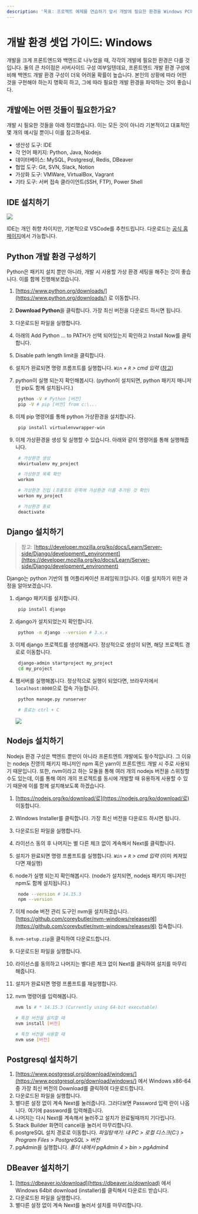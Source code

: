 ```yaml
---
description: '목표: 프로젝트 예제를 연습하기 앞서 개발에 필요한 환경을 Windows PC에 구성해봅니다.'
---
```


# 개발 환경 셋업 가이드: Windows

개발을 크게 프론트엔드와 백엔드로 나누었을 때, 각각의 개발에 필요한 환경은 다를 것입니다. 둘의 큰 차이점은 서버사이드 구성 여부일텐데요, 프론트엔드 개발 환경 구성에 비해 백엔드 개발 환경 구성이 더욱 어려울 확률이 높습니다. 본인의 상황에 따라 어떤 것을 구현해야 하는지 명확히 하고, 그에 따라 필요한 개발 환경을 파악하는 것이 좋습니다.

## 개발에는 어떤 것들이 필요한가요?

개발 시 필요한 것들을 아래 정리했습니다. 이는 모든 것이 아니라 기본적이고 대표적인 몇 개의 예시일 뿐이니 이를 참고하세요.

* 생산성 도구: IDE
* 각 언어 패키지: Python, Java, Nodejs
* 데이터베이스: MySQL, Postgresql, Redis, DBeaver
* 협업 도구: Git, SVN, Slack, Notion
* 가상화 도구: VMWare, VirtualBox, Vagrant
* 기타 도구: 서버 접속 클라이언트\(SSH, FTP\), Power Shell

## IDE 설치하기

![](https://upload.wikimedia.org/wikipedia/commons/8/80/Visual_Studio_Code_0.10.1_on_Windows_7%2C_with_search.png)

IDE는 개인 취향 차이지만, 기본적으로 VSCode를 추천드립니다. 다운로드는 [공식 홈페이지](https://code.visualstudio.com/)에서 가능합니다.

## Python 개발 환경 구성하기

Python은 패키지 설치 뿐만 아니라, 개발 시 사용할 가상 환경 세팅을 해주는 것이 좋습니다. 이를 함께 진행해보겠습니다.

1. [https://www.python.org/downloads/](https://www.python.org/downloads/) 로 이동합니다.
2. **Download Python**을 클릭합니다. 가장 최신 버전을 다운로드 하시면 됩니다.
3. 다운로드된 파일을 실행합니다.
4. 아래의 Add Python ... to PATH가 선택 되어있는지 확인하고 Install Now를 클릭합니다.
5. Disable path length limit을 클릭합니다.
6. 설치가 완료되면 명령 프롬프트를 실행합니다. _`Win` + `R` &gt; cmd 입력_ \([참고](https://editorizer.tistory.com/200)\)
7. python이 실행 되는지 확인해봅시다. \(python이 설치되면, python 패키지 매니저인 pip도 함께 설치됩니다.\)

   ```bash
    python -V # Python [버전]
    pip -V # pip [버전] from c:\...
   ```

8. 이제 pip 명령어를 통해 python 가상환경을 설치합니다.

   ```bash
    pip install virtualenvwrapper-win
   ```

9. 이제 가상환경을 생성 및 실행할 수 있습니다. 아래와 같이 명령어를 통해 실행해줍니다.

   ```bash
    # 가상환경 생성
    mkvirtualenv my_project

    # 가상환경 목록 확인
    workon

    # 가상환경 진입 (프롬프트 왼쪽에 가상환경 이름 추가된 것 확인)
    workon my_project

    # 가상환경 종료
    deactivate
   ```

## Django 설치하기

> 참고: [https://developer.mozilla.org/ko/docs/Learn/Server-side/Django/development\_environment](https://developer.mozilla.org/ko/docs/Learn/Server-side/Django/development_environment)

Django는 python 기반의 웹 어플리케이션 프레임워크입니다. 이를 설치하기 위한 과정을 알아보겠습니다.

1. django 패키지를 설치합니다.

   ```bash
    pip install django
   ```

2. django가 설치되었는지 확인합니다.

   ```bash
    python -m django --version # 3.x.x
   ```

3. 이제 django 프로젝트를 생성해봅시다. 정상적으로 생성이 되면, 해당 프로젝트 경로로 이동합니다.

   ```bash
    django-admin startproject my_project
    cd my_project
   ```

4. 웹서버를 실행해봅니다. 정상적으로 실행이 되었다면, 브라우저에서 `localhost:8000`으로 접속 가능합니다.

   ```bash
    python manage.py runserver

    # 종료는 ctrl + C
   ```

   ![](https://mdn.mozillademos.org/files/15728/Django_Skeleton_Website_Homepage.png)

## Nodejs 설치하기

Nodejs 환경 구성은 백엔드 뿐만이 아니라 프론트엔트 개발에도 필수적입니다. 그 이유는 nodejs 진영의 패키지 매니저인 npm 혹은 yarn이 프론트엔드 개발 시 주로 사용되기 때문입니다. 또한, nvm이라고 하는 모듈을 통해 여러 개의 nodejs 버전을 스위칭할 수도 있는데, 이를 통해 여러 개의 프로젝트를 동시에 개발할 때 유용하게 사용할 수 있기 때문에 이를 함께 설치해보도록 하겠습니다.

1. [https://nodejs.org/ko/download/로](https://nodejs.org/ko/download/로) 이동합니다.
2. Windows Installer를 클릭합니다. 가장 최신 버전을 다운로드 하시면 됩니다.
3. 다운로드된 파일을 실행합니다.
4. 라이선스 동의 후 나머지는 별 다른 체크 없이 계속해서 Next를 클릭합니다.
5. 설치가 완료되면 명령 프롬프트를 실행합니다. _`Win` + `R` &gt; cmd 입력_ \(이미 켜져있다면 재실행\)
6. node가 실행 되는지 확인해봅시다. \(node가 설치되면, nodejs 패키지 매니저인 npm도 함께 설치됩니다.\)

   ```bash
    node --version # 14.15.3
    npm --version
   ```

7. 이제 node 버전 관리 도구인 nvm을 설치하겠습니다. [https://github.com/coreybutler/nvm-windows/releases에](https://github.com/coreybutler/nvm-windows/releases에) 접속합니다.
8. `nvm-setup.zip`을 클릭하여 다운로드합니다.
9. 다운로드된 파일을 실행합니다.
10. 라이선스를 동의하고 나머지는 별다른 체크 없이 Next를 클릭하여 설치를 마무리 해줍니다.
11. 설치가 완료되면 명령 프롬프트를 재실행합니다.
12. nvm 명령어를 입력해봅니다.

    ```bash
    nvm ls # * 14.15.3 (Currently using 64-bit executable)

    # 특정 버전을 설치할 때
    nvm install [버전]

    # 특정 버전을 사용할 때
    nvm use [버전]
    ```

## Postgresql 설치하기

1. [https://www.postgresql.org/download/windows/](https://www.postgresql.org/download/windows/) 에서 Windows x86-64 중 가장 최신 버전의 Download를 클릭하여 다운로드합니다.
2. 다운로드된 파일을 실행합니다.
3. 별다른 설정 없이 계속 Next를 눌러줍니다. 그러다보면 Password 입력 란이 나옵니다. 여기에 password를 입력해줍니다.
4. 나머지는 다시 Next를 계속해서 눌러주고 설치가 완료될때까지 기다립니다.
5. Stack Builder 화면이 cancel을 눌러서 마무리합니다.
6. postgreSQL 설치 경로로 이동합니다. _파일탐색기: 내 PC &gt; 로컬 디스크\(C:\) &gt; Program Files &gt; PostgreSQL &gt; 버전_
7. pgAdmin을 실행합니다. _폴더 내에서 pgAdmin 4 &gt; bin &gt; pgAdmin4_

## DBeaver 설치하기

1. [https://dbeaver.io/download](https://dbeaver.io/download) 에서 Windows 64bit download \(installer\)를 클릭해서 다운로드 받습니다.
2. 다운로드된 파일을 실행합니다.
3. 별다른 설정 없이 계속 Next를 눌러서 설치를 마무리합니다.

